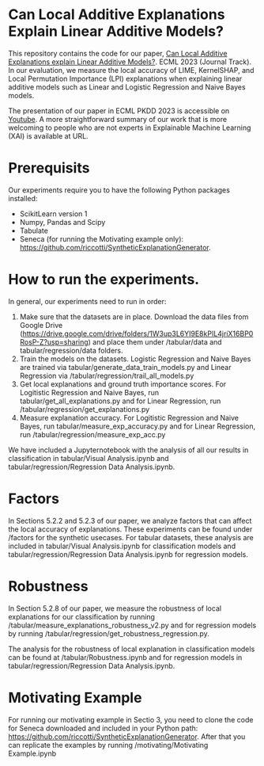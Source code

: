 # Can Local Additive Explanations Explain Linear Additive Models? 

This repository contains the code for our paper, [Can Local Additive Explanations explain Linear Additive Models?](https://link.springer.com/article/10.1007/s10618-023-00971-3). ECML 2023 (Journal Track). In our evaluation, we measure the local accuracy of LIME, KernelSHAP, and Local Permutation Importance (LPI) explanations when explaining linear additive models such as Linear and Logistic Regression and Naive Bayes models. 

The presentation of our paper in ECML PKDD 2023 is accessible on [Youtube](https://youtu.be/np1UjSTGs_I?si=0bOOiRmDdGZlEw14). A more straightforward summary of our work that is more welcoming to people who are not experts in Explainable Machine Learning (XAI) is available at URL.

# Prerequisits 

Our experiments require you to have the following Python packages installed: 

* ScikitLearn version 1 
* Numpy, Pandas and Scipy
* Tabulate 
* Seneca (for running the Motivating example only): https://github.com/riccotti/SyntheticExplanationGenerator.


# How to run the experiments. 

In general, our experiments need to run in order: 

1. Make sure that the datasets are in place. Download the data files from Google Drive (https://drive.google.com/drive/folders/1W3up3L6YI9E8kPIL4jriX16BP0RosP-Z?usp=sharing) and place them under /tabular/data and tabular/regression/data folders.
2. Train the models on the datasets. Logistic Regression and Naive Bayes are trained via tabular/generate_data_train_models.py and Linear Regression via /tabular/regression/trail_all_models.py
3. Get local explanations and ground truth importance scores. For Logitistic Regression and Naive Bayes, run tabular/get_all_explanations.py and for Linear Regression, run /tabular/regression/get_explanations.py
4. Measure explanation accuracy. For Logitistic Regression and Naive Bayes, run tabular/measure_exp_accuracy.py and for Linear Regression, run /tabular/regression/measure_exp_acc.py

We have included a Jupyternotebook with the analysis of all our results in classification in tabular/Visual Analysis.ipynb and tabular/regression/Regression Data Analysis.ipynb. 


# Factors
In Sections 5.2.2 and 5.2.3 of our paper, we analyze factors that can affect the local accuracy of explanations. These experiments can be found under /factors for the synthetic usecases. For tabular datasets, these analysis are included in tabular/Visual Analysis.ipynb for classification models and tabular/regression/Regression Data Analysis.ipynb for regression models.

# Robustness

In Section 5.2.8 of our paper, we measure the robustness of local explanations for our classification by running /tabular/measure_explanations_robustness_v2.py and for regression models by running /tabular/regression/get_robustness_regression.py. 

The analysis for the robustness of local explanation in classification models can be found at /tabular/Robustness.ipynb and for regression models in tabular/regression/Regression Data Analysis.ipynb. 

# Motivating Example 

For running our motivating example in Sectio 3, you need to clone the code for Seneca downloaded and included in your Python path:  https://github.com/riccotti/SyntheticExplanationGenerator. After that you can replicate the examples by running /motivating/Motivating Example.ipynb



 

  
